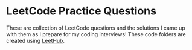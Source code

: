# LeetCode Practice Questions
These are collection of LeetCode questions and the solutions I came up with them as I prepare for my coding interviews! These code folders are created using [LeetHub](https://github.com/QasimWani/LeetHub).
